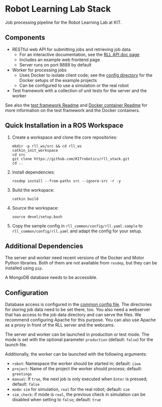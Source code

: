 # Robot Learning Lab Stack

Job processing pipeline for the Robot Learning Lab at KIT.

## Components

* RESTful web API for submitting jobs and retrieving job data
    * For an interactive documentation, see the [RLL API doc page](https://rll-apidoc.ipr.kit.edu/)
    * Includes an example web frontend page
    * Server runs on port 8888 by default
* Worker for processing jobs
    * Uses Docker to isolate client code; see the [config directory](rll_worker/config/docker) for the Docker setups of the example projects
    * Can be configured to use a simulation or the real robot
* Test framework with a collection of unit tests for the server and the worker

See also the [test framework Readme](rll_test/README.md) and [Docker container Readme](rll_worker/config/docker/README.md) for more information on the test framework and the Docker containers.

## Quick Installation in a ROS Workspace

1. Create a workspace and clone the core repositories:

    `mkdir -p rll_ws/src && cd rll_ws`   
    `catkin_init_workspace`   
    `cd src`   
    `git clone https://github.com/KITrobotics/rll_stack.git`   
    `cd ..`

2. Install dependencies:

    `rosdep install --from-paths src --ignore-src -r -y`

3. Build the workspace:

    `catkin build`

4. Source the workspace:

    `source devel/setup.bash`

5. Copy the sample config in `rll_common/config/rll.yaml.sample` to `rll_common/config/rll.yaml` and adapt the config for your setup.

## Additional Dependencies

The server and worker need recent versions of the Docker and Motor Python libraries.
Both of them are not available from `rosdep`, but they  can be installed using `pip`.

A MongoDB database needs to be accessible.

## Configuration

Database access is configured in the [common config file](rll_common/config/rll.yaml). The directories for storing job data need to be set there, too. You also need a webserver that has access to the job data directory and can serve the files. We recommend configuring Apache for this purpose. You can also use Apache as a proxy in front of the RLL server and the webcams.

The server and worker can be launched in production or test mode. The mode is set with the optional parameter `production` (default: `false`) for the launch file.

Additionally, the worker can be launched with the following arguments:

* `robot`: Namespace the worker should be started in; default: `iiwa`
* `project`: Name of the project the worker should process; default: `greetings`
* `manual`: If `true`, the next job is only executed when `Enter` is pressed; default: `false`
* `mode`: `sim` for simulation, `real` for the real robot; default: `sim`
* `sim_check`: if mode is `real`, the previous check in simulation can be disabled when setting to `false`; default: `true`
